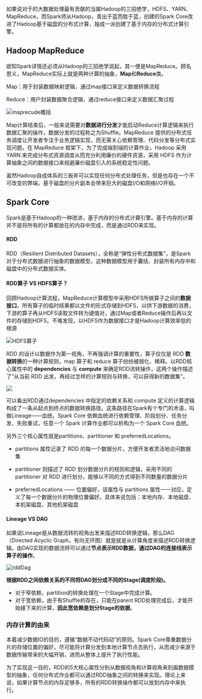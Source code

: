 如果说对于的大数据处理最有贡献的当属Hadoop的三招绝学，HDFS、YARN、MapReduce，而Spark师从Hadoop，青出于蓝而胜于蓝，创建的Spark Core改进了Hadoop基于磁盘的分布式计算，独成一派创建了基于内存的分布式计算引擎。



## Hadoop MapReduce

欲知Spark详情还必须从Hadoop的三招绝学说起，其一便是MapReduce。顾名思义，MapReduce实际上就是两种计算的抽象，**Map**和**Reduce**类。

Map：用于封装数据映射逻辑，通过map接口来定义数据转换流程

Reduce：用户封装数据聚合逻辑，通过reduce接口来定义数据汇聚过程

![maprecude概括](https://osskeagan.oss-cn-shanghai.aliyuncs.com/img/map-reduce.png)

Map计算结束后，一般来说需要对**数据进行分发**才能启动Reduce计算逻辑来执行数据汇聚的操作，数据分发的过程称之为Shuffle。MapReduce 提供的分布式任务调度让开发者专注于业务逻辑实现，而无需关心依赖管理、代码分发等分布式实现问题。在 MapReduce 框架下，为了完成端到端的计算作业，Hadoop 采用 YARN 来完成分布式资源调度从而充分利用廉价的硬件资源，采用 HDFS 作为计算抽象之间的数据接口来规避廉价磁盘引入的系统稳定性问题。

虽然Hadoop自成体系的三板斧可以实现任何分布式处理任务，但是也存在一个不可改变的弊端，基于磁盘的分片副本会带来巨大的磁盘I/O和网络I/O开销。



## Spark Core

Spark是基于Hadoop的一种改进，基于内存的分布式计算引擎。基于内存的计算并不是将所有的计算都放在的内存中完成，而是通过RDD来实现。

#### RDD

RDD（Resilient Distributed Datasets），全称是“弹性分布式数据集”，是Spark对于分布式数据进行抽象的数据模型，这种数据模型用于囊括、封装所有内存中和磁盘中的分布式数据实体。

#### RDD算子 VS HDFS算子？

回顾Hadoop计算流程，MapReduce计算模型中采用HDFS所做算子之间的**数据接口**，所有算子的临时结果都以文件的形式存储到HDFS，以供下游数据的消费，下游的算子再从HDFS读取文件转为键值对，通过Map或者Reduce操作后再以文件的存储到HDFS。不难发现，以HDFS作为数据接口才是Hadoop计算效率低的根源

![HDFS算子](https://osskeagan.oss-cn-shanghai.aliyuncs.com/img/HDFS-OP.png)

RDD 的设计以数据作为第一视角，不再强调计算的重要性，算子仅仅是 RDD **数据转换**的一种计算规则，map 算子和 reduce 算子纷纷被弱化、稀释。以RDD核心属性中的 **dependencies** 与 **compute** 来确定RDD流转操作，这两个操作描述了“从当前 RDD 出发，再经过怎样的计算规则与转换，可以获得新的数据集”。

![](https://osskeagan.oss-cn-shanghai.aliyuncs.com/img/rdd-20221122151627593.png)

可以看出RDD通过dependencies 中指定的依赖关系和 compute 定义的计算逻辑构成了一条从起点到终点的数据转换路径。这条路径在Spark有个专门的术语，叫做Lineage——血统。Spark Core 依赖血统进行依赖管理、阶段划分、任务分发、失败重试，任意一个 Spark 计算作业都可以析构为一个 Spark Core 血统。

另外三个核心属性就是partitions、partitioner 和 preferredLocations。

- partitions 属性记录了 RDD 的每一个数据分片，方便开发者灵活地访问数据集

- partitioner 则描述了 RDD 划分数据分片的规则和逻辑，采用不同的 partitioner 对 RDD 进行划分，能够以不同的方式得到不同数量的数据分片

- preferredLocations —— 位置偏好，该属性与 partitions 属性一一对应，定义了每一个数据分片的物理位置偏好。具体来说包括：本地内存、本地磁盘、本机架磁盘、其他机架磁盘



#### Lineage VS DAG

如果说Lineage是从数据流转的视角出发来描述RDD转换逻辑，那么DAG（Directed Acyclic Graph，有向无环图）就是就是从计算角度来描述RDD转换逻辑。由DAG实现的数据流转可以通过**节点表示RDD数据，通过DAG的连接线表示算子的操作**。

![rddDag](https://osskeagan.oss-cn-shanghai.aliyuncs.com/img/rddDag.png)

**根据RDD之间依赖关系的不同将DAG划分成不同的Stage(调度阶段)。**

- 对于窄依赖，partition的转换处理在一个Stage中完成计算。
- 对于宽依赖，由于有Shuffle的存在，只能在parent RDD处理完成后，才能开始接下来的计算，**因此宽依赖是划分Stage的依据**。



### 内存计算的由来

本着减少数据IO的目的，遵循“数据不动代码动”的原则。Spark Core尊重数据分片的存储位置的偏好，尽可能将计算分发到本地计算节点去执行，从而减少来源于数据传输带来的大幅开销，进而从整体上提升了执行性能。

为了实现这一目的，RDD的5大核心属性分别从数据视角和计算视角来刻画数据模型的抽象，任何分布式作业都可以通过RDD抽象之间的转换来实现。理论上来说，如果计算节点的内存足够多，所有的RDD转换操作都可以放到内存中来执行。